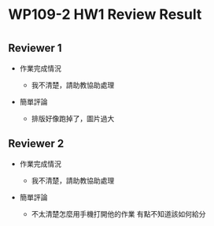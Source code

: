 
WP109-2 HW1 Review Result
=========================

# 

## Reviewer 1
- 作業完成情況
	- 我不清楚，請助教協助處理

- 簡單評論
	- 排版好像跑掉了，圖片過大


## Reviewer 2
- 作業完成情況
	- 我不清楚，請助教協助處理

- 簡單評論
	- 不太清楚怎麼用手機打開他的作業 有點不知道該如何給分

